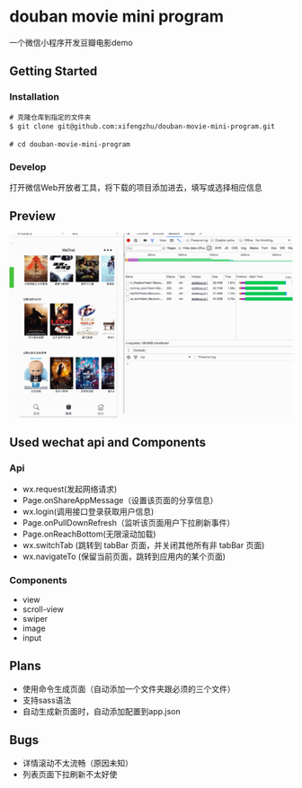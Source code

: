 # douban movie mini program
一个微信小程序开发豆瓣电影demo

## Getting Started
###  Installation
```
# 克隆仓库到指定的文件夹
$ git clone git@github.com:xifengzhu/douban-movie-mini-program.git

# cd douban-movie-mini-program
```
### Develop

打开微信Web开放者工具，将下载的项目添加进去，填写或选择相应信息

## Preview
![预览](小程序预览.gif)

## Used wechat api and Components
### Api
* wx.request(发起网络请求)
* Page.onShareAppMessage（设置该页面的分享信息）
* wx.login(调用接口登录获取用户信息)
* Page.onPullDownRefresh（监听该页面用户下拉刷新事件）
* Page.onReachBottom(无限滚动加载)
* wx.switchTab (跳转到 tabBar 页面，并关闭其他所有非 tabBar 页面)
* wx.navigateTo (保留当前页面，跳转到应用内的某个页面)

### Components
* view
* scroll-view
* swiper
* image
* input

## Plans
* 使用命令生成页面（自动添加一个文件夹跟必须的三个文件）
* 支持sass语法
* 自动生成新页面时，自动添加配置到app.json

## Bugs
* 详情滚动不太流畅（原因未知）
* 列表页面下拉刷新不太好使
